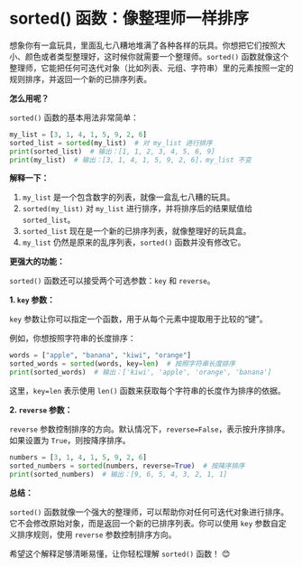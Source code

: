 # sorted() 函数：像整理师一样排序

想象你有一盒玩具，里面乱七八糟地堆满了各种各样的玩具。你想把它们按照大小、颜色或者类型整理好，这时候你就需要一个整理师。`sorted()` 函数就像这个整理师，它能把任何可迭代对象（比如列表、元组、字符串）里的元素按照一定的规则排序，并返回一个新的已排序列表。

**怎么用呢？**

`sorted()` 函数的基本用法非常简单：

```python
my_list = [3, 1, 4, 1, 5, 9, 2, 6]
sorted_list = sorted(my_list)  # 对 my_list 进行排序
print(sorted_list)  # 输出：[1, 1, 2, 3, 4, 5, 6, 9]
print(my_list)  # 输出：[3, 1, 4, 1, 5, 9, 2, 6]，my_list 不变
```

**解释一下：**

1. `my_list` 是一个包含数字的列表，就像一盒乱七八糟的玩具。
2. `sorted(my_list)` 对 `my_list` 进行排序，并将排序后的结果赋值给 `sorted_list`。
3. `sorted_list` 现在是一个新的已排序列表，就像整理好的玩具盒。
4. `my_list` 仍然是原来的乱序列表，`sorted()` 函数并没有修改它。

**更强大的功能：**

`sorted()` 函数还可以接受两个可选参数：`key` 和 `reverse`。

**1. `key` 参数：**

`key` 参数让你可以指定一个函数，用于从每个元素中提取用于比较的“键”。 

例如，你想按照字符串的长度排序：

```python
words = ["apple", "banana", "kiwi", "orange"]
sorted_words = sorted(words, key=len)  # 按照字符串长度排序
print(sorted_words)  # 输出：['kiwi', 'apple', 'orange', 'banana']
```

这里，`key=len` 表示使用 `len()` 函数来获取每个字符串的长度作为排序的依据。

**2. `reverse` 参数：**

`reverse` 参数控制排序的方向。默认情况下，`reverse=False`，表示按升序排序。如果设置为 `True`，则按降序排序。

```python
numbers = [3, 1, 4, 1, 5, 9, 2, 6]
sorted_numbers = sorted(numbers, reverse=True)  # 按降序排序
print(sorted_numbers)  # 输出：[9, 6, 5, 4, 3, 2, 1, 1]
```

**总结：**

`sorted()` 函数就像一个强大的整理师，可以帮助你对任何可迭代对象进行排序。它不会修改原始对象，而是返回一个新的已排序列表。你可以使用 `key` 参数自定义排序规则，使用 `reverse` 参数控制排序方向。

希望这个解释足够清晰易懂，让你轻松理解 `sorted()` 函数！ 😊 
